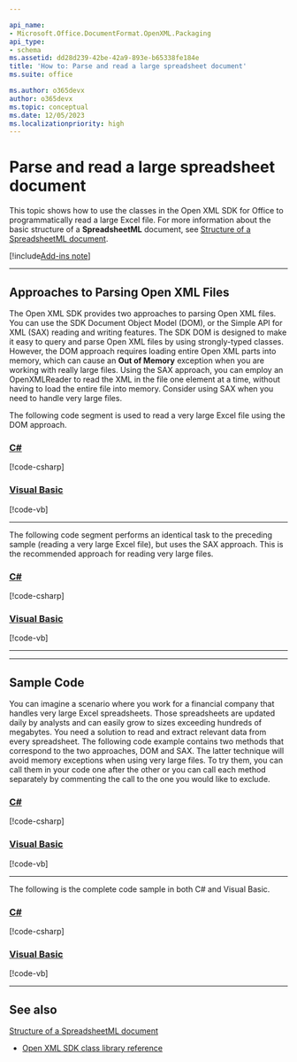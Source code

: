 ```yaml
---

api_name:
- Microsoft.Office.DocumentFormat.OpenXML.Packaging
api_type:
- schema
ms.assetid: dd28d239-42be-42a9-893e-b65338fe184e
title: 'How to: Parse and read a large spreadsheet document'
ms.suite: office

ms.author: o365devx
author: o365devx
ms.topic: conceptual
ms.date: 12/05/2023
ms.localizationpriority: high
---
```

# Parse and read a large spreadsheet document

This topic shows how to use the classes in the Open XML SDK for
Office to programmatically read a large Excel file. For more information
about the basic structure of a **SpreadsheetML** document, see [Structure of a SpreadsheetML document](structure-of-a-spreadsheetml-document.md).

[!include[Add-ins note](../includes/addinsnote.md)]

--------------------------------------------------------------------------------
## Approaches to Parsing Open XML Files 
The Open XML SDK provides two approaches to parsing Open XML files. You
can use the SDK Document Object Model (DOM), or the Simple API for XML
(SAX) reading and writing features. The SDK DOM is designed to make it
easy to query and parse Open XML files by using strongly-typed classes.
However, the DOM approach requires loading entire Open XML parts into
memory, which can cause an **Out of Memory**
exception when you are working with really large files. Using the SAX
approach, you can employ an OpenXMLReader to read the XML in the file
one element at a time, without having to load the entire file into
memory. Consider using SAX when you need to handle very large files.

The following code segment is used to read a very large Excel file using
the DOM approach.

### [C#](#tab/cs-2)
[!code-csharp[](../../samples/spreadsheet/parse_and_read_a_large_spreadsheet/cs/Program.cs#snippet1)]

### [Visual Basic](#tab/vb-2)
[!code-vb[](../../samples/spreadsheet/parse_and_read_a_large_spreadsheet/vb/Program.vb#snippet1)]
***


The following code segment performs an identical task to the preceding
sample (reading a very large Excel file), but uses the SAX approach.
This is the recommended approach for reading very large files.

### [C#](#tab/cs-3)
[!code-csharp[](../../samples/spreadsheet/parse_and_read_a_large_spreadsheet/cs/Program.cs#snippet2)]

### [Visual Basic](#tab/vb-3)
[!code-vb[](../../samples/spreadsheet/parse_and_read_a_large_spreadsheet/vb/Program.vb#snippet2)]
***


--------------------------------------------------------------------------------
## Sample Code 
You can imagine a scenario where you work for a financial company that
handles very large Excel spreadsheets. Those spreadsheets are updated
daily by analysts and can easily grow to sizes exceeding hundreds of
megabytes. You need a solution to read and extract relevant data from
every spreadsheet. The following code example contains two methods that
correspond to the two approaches, DOM and SAX. The latter technique will
avoid memory exceptions when using very large files. To try them, you
can call them in your code one after the other or you can call each
method separately by commenting the call to the one you would like to
exclude.

### [C#](#tab/cs-4)
[!code-csharp[](../../samples/spreadsheet/parse_and_read_a_large_spreadsheet/cs/Program.cs#snippet3)]

### [Visual Basic](#tab/vb-4)
[!code-vb[](../../samples/spreadsheet/parse_and_read_a_large_spreadsheet/vb/Program.vb#snippet3)]
***


The following is the complete code sample in both C\# and Visual Basic.

### [C#](#tab/cs)
[!code-csharp[](../../samples/spreadsheet/parse_and_read_a_large_spreadsheet/cs/Program.cs#snippet0)]

### [Visual Basic](#tab/vb)
[!code-vb[](../../samples/spreadsheet/parse_and_read_a_large_spreadsheet/vb/Program.vb#snippet0)]

--------------------------------------------------------------------------------
## See also 


[Structure of a SpreadsheetML document](structure-of-a-spreadsheetml-document.md)  



- [Open XML SDK class library reference](/office/open-xml/open-xml-sdk)

